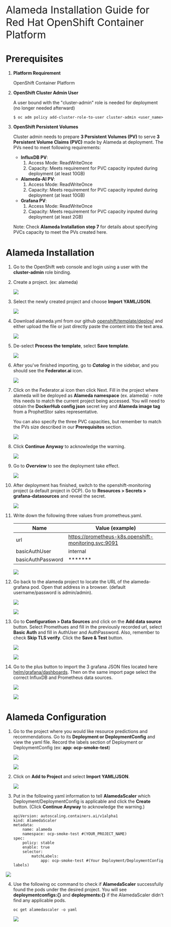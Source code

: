 <P style="font-size:24pt; bold">Alameda Installation Guide for Red Hat OpenShift Container Platform</p>

# Prerequisites
1. **Platform Requirement**

   OpenShift Container Platform

2. **OpenShift Cluster Admin User**

   A user bound with the "cluster-admin" role is needed for deployment (no longer needed afterward)
   ```
   $ oc adm policy add-cluster-role-to-user cluster-admin <user_name>
   ```

3. **OpenShift Persistent Volumes**

   Cluster admin needs to prepare **3 Persistent Volumes (PV)** to serve **3 Persistent Volume Claims (PVC)** made by Alameda at deployment. The PVs need to meet following requirements:

   * **InfluxDB PV**:
	  1. Access Mode: ReadWriteOnce
	  2. Capacity: Meets requirement for PVC capacity inputed during deployment (at least 10GB)
   * **Alameda-AI PV**:
	  1. Access Mode: ReadWriteOnce
	  2. Capacity: Meets requirement for PVC capacity inputed during deployment (at least 10GB)
   * **Grafana PV**:
	  1. Access Mode: ReadWriteOnce
	  2. Capacity: Meets requirement for PVC capacity inputed during deployment (at least 2GB)

   Note: Check **Alameda Installation step 7** for details about specifying PVCs capacity to meet the PVs created here.
# Alameda Installation

1. Go to the OpenShift web console and login using a user with the **cluster-admin** role binding.

2. Create a project. (ex: alameda)
	
	![](./img/openshift_guide/1.png)
	
3. Select the newly created project and choose **Import YAML/JSON**.
	
	![](./img/openshift_guide/2.png)
	
4. Download alameda.yml from our github [openshift/template/deploy/](../openshift/template/deploy/) and either upload the file or just directly paste the content into the text area.

	![](./img/openshift_guide/3.png)
	
5. De-select **Process the template**, select **Save template**.
	
	![](./img/openshift_guide/4.png)
	
6. After you've finished importing, go to ***Catalog*** in the sidebar, and you should see the **Federator.ai** icon.
	
	![](./img/openshift_guide/5.png)
	
7. Click on the Federator.ai icon then click Next. Fill in the project where alameda will be deployed as **Alameda namespace** (ex. alameda) - note this needs to match the current project being accessed. You will need to obtain the **DockerHub config json** secret key and **Alameda image tag** from a ProphetStor sales representative. 

   You can also specify the three PVC capacities, but remember to match the PVs size described in our **Prerequisites** section.
	
	![](./img/openshift_guide/6.png)
	
8. Click **Continue Anyway** to acknowledge the warning.
	
	![](./img/openshift_guide/7.png)
	
9. Go to ***Overview*** to see the deployment take effect.
	
	![](./img/openshift_guide/8.png)
	
10. After deployment has finished, switch to the openshift-monitoring project (a default project in OCP). Go to **Resources > Secrets > grafana-datasources** and reveal the secret.
	
	![](./img/openshift_guide/9.png)
	
11. Write down the following three values from prometheus.yaml.

	| Name | Value (example)|
	| --- | --- |
	| url | https://prometheus-k8s.openshift-monitoring.svc:9091 |
	| basicAuthUser | internal |
	| basicAuthPassword | ******* |
	
	![](./img/openshift_guide/10.png)
	
12. Go back to the alameda project to locate the URL of the alameda-grafana pod. Open that address in a browser. (default username/password is admin/admin).
	
	![](./img/openshift_guide/11.png)
	
	![](./img/openshift_guide/12.png)
	
13. Go to **Configuration > Data Sources** and click on the **Add data source** button. Select Promethues and fill in the previously recorded url, select **Basic Auth** and fill in AuthUser and AuthPassword. Also, remember to check **Skip TLS verify**. Click the **Save & Test** button.
	
	![](./img/openshift_guide/13.png)
	
	![](./img/openshift_guide/14.png)
	
14. Go to the plus button to import the 3 grafana JSON files located here [helm/grafana/dashboards](../helm/grafana/dashboards/). Then on the same import page select the correct InfluxDB and Prometheus data sources.

	![](./img/openshift_guide/15.png)

	![](./img/openshift_guide/15-1.png)

# Alameda Configuration

1. Go to the project where you would like resource predictions and recommendations. Go to its **Deployment or DeploymentConfig** and view the yaml file. Record the labels section of Deployment or DeploymentConfig (ex: **app: ocp-smoke-test**) 
	
	![](./img/openshift_guide/16.png)
	
	![](./img/openshift_guide/17.png)
	
2. Click on **Add to Project** and select **Import YAML/JSON**.
	
	![](./img/openshift_guide/18.png)
	
3. Put in the following yaml information to tell **AlamedaScaler** which Deployment/DeploymentConfig is applicable and click the **Create** button. (Click **Continue Anyway** to acknowledge the warning.)

	```
	apiVersion: autoscaling.containers.ai/v1alpha1
	kind: AlamedaScaler
	metadata:
	    name: alameda
	    namespace: ocp-smoke-test #(YOUR_PROJECT_NAME)
	spec:
	    policy: stable
	    enable: true
	    selector:
	        matchLabels:
	            app: ocp-smoke-test #(Your Deployment/DeploymentConfig labels)
	```
![](./img/openshift_guide/19.png)

4. Use the following oc command to check if **AlamedaScaler** successfully found the pods under the desired project. You will see **deploymentconfigs:{}** and **deployments:{}** if the AlamedaScaler didn't find any applicable pods.

	```
	oc get alamedascaler -o yaml
	```
	
	![](./img/openshift_guide/20.png)
	

